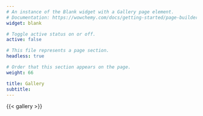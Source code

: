 ```yaml
---
# An instance of the Blank widget with a Gallery page element.
# Documentation: https://wowchemy.com/docs/getting-started/page-builder/
widget: blank

# Toggle active status on or off. 
active: false

# This file represents a page section.
headless: true

# Order that this section appears on the page.
weight: 66

title: Gallery
subtitle:
---
```


{{< gallery >}}
